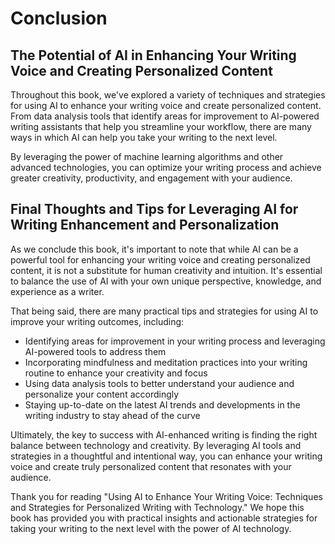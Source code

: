 # Conclusion

The Potential of AI in Enhancing Your Writing Voice and Creating Personalized Content
-------------------------------------------------------------------------------------

Throughout this book, we've explored a variety of techniques and strategies for using AI to enhance your writing voice and create personalized content. From data analysis tools that identify areas for improvement to AI-powered writing assistants that help you streamline your workflow, there are many ways in which AI can help you take your writing to the next level.

By leveraging the power of machine learning algorithms and other advanced technologies, you can optimize your writing process and achieve greater creativity, productivity, and engagement with your audience.

Final Thoughts and Tips for Leveraging AI for Writing Enhancement and Personalization
-------------------------------------------------------------------------------------

As we conclude this book, it's important to note that while AI can be a powerful tool for enhancing your writing voice and creating personalized content, it is not a substitute for human creativity and intuition. It's essential to balance the use of AI with your own unique perspective, knowledge, and experience as a writer.

That being said, there are many practical tips and strategies for using AI to improve your writing outcomes, including:

* Identifying areas for improvement in your writing process and leveraging AI-powered tools to address them
* Incorporating mindfulness and meditation practices into your writing routine to enhance your creativity and focus
* Using data analysis tools to better understand your audience and personalize your content accordingly
* Staying up-to-date on the latest AI trends and developments in the writing industry to stay ahead of the curve

Ultimately, the key to success with AI-enhanced writing is finding the right balance between technology and creativity. By leveraging AI tools and strategies in a thoughtful and intentional way, you can enhance your writing voice and create truly personalized content that resonates with your audience.

Thank you for reading "Using AI to Enhance Your Writing Voice: Techniques and Strategies for Personalized Writing with Technology." We hope this book has provided you with practical insights and actionable strategies for taking your writing to the next level with the power of AI technology.